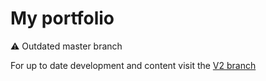 # My portfolio

:warning: Outdated master branch

For up to date development and content visit the [V2 branch](https://github.com/ThamyHelaysa/portfolio/tree/v2)
